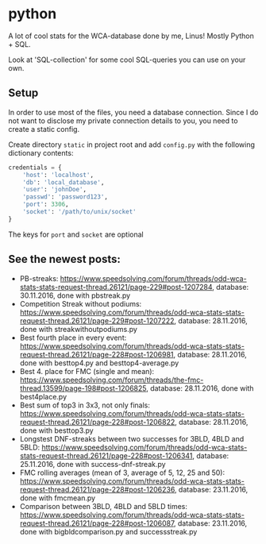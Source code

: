# python

A lot of cool stats for the WCA-database done by me, Linus! Mostly Python + SQL.

Look at 'SQL-collection' for some cool SQL-queries you can use on your own.

## Setup

In order to use most of the files, you need a database connection.
Since I do not want to disclose my private connection details to you,
you need to create a static config.

Create directory `static` in project root and add `config.py` with the following dictionary contents:
```python
credentials = {
    'host': 'localhost',
    'db': 'local_database',
    'user': 'johnDoe',
    'passwd': 'password123',
    'port': 3306,
    'socket': '/path/to/unix/socket'
}
```

The keys for `port` and `socket` are optional

## See the newest posts:

- PB-streaks: https://www.speedsolving.com/forum/threads/odd-wca-stats-stats-request-thread.26121/page-229#post-1207284, database: 30.11.2016, done with pbstreak.py
- Competition Streak without podiums: https://www.speedsolving.com/forum/threads/odd-wca-stats-stats-request-thread.26121/page-229#post-1207222, database: 28.11.2016, done with streakwithoutpodiums.py
- Best fourth place in every event: https://www.speedsolving.com/forum/threads/odd-wca-stats-stats-request-thread.26121/page-228#post-1206981, database: 28.11.2016, done with besttop4.py and besttop4-average.py
- Best 4. place for FMC (single and mean): https://www.speedsolving.com/forum/threads/the-fmc-thread.13599/page-198#post-1206825, database: 28.11.2016, done with best4place.py
- Best sum of top3 in 3x3, not only finals: https://www.speedsolving.com/forum/threads/odd-wca-stats-stats-request-thread.26121/page-228#post-1206822, database: 28.11.2016, done with besttop3.py
- Longstest DNF-streaks between two successes for 3BLD, 4BLD and 5BLD: https://www.speedsolving.com/forum/threads/odd-wca-stats-stats-request-thread.26121/page-228#post-1206341, database: 25.11.2016, done with success-dnf-streak.py
- FMC rolling averages (mean of 3, average of 5, 12, 25 and 50): https://www.speedsolving.com/forum/threads/odd-wca-stats-stats-request-thread.26121/page-228#post-1206236, database: 23.11.2016, done with fmcmean.py
- Comparison between 3BLD, 4BLD and 5BLD times: https://www.speedsolving.com/forum/threads/odd-wca-stats-stats-request-thread.26121/page-228#post-1206087, database: 23.11.2016, done with bigbldcomparison.py and successstreak.py

